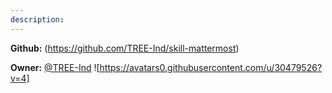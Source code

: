 ```yaml
---
description: 
---
```



**Github:** (https://github.com/TREE-Ind/skill-mattermost)

**Owner:** [@TREE-Ind](https://github.com/TREE-Ind) ![https://avatars0.githubusercontent.com/u/30479526?v=4]

